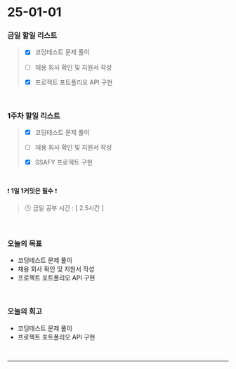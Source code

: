 # 25-01-01

### 금일 할일 리스트

> - [x] 코딩테스트 문제 풀이
>
> - [ ] 채용 회사 확인 및 지원서 작성
>
> - [x] 프로젝트 포트폴리오 API 구현

<br/>

### 1주차 할일 리스트

> - [x] 코딩테스트 문제 풀이
>
> - [ ] 채용 회사 확인 및 지원서 작성
>
> - [x] SSAFY 프로젝트 구현

<br/>

❗ **1일 1커밋은 필수** ❗

> 🕒 금일 공부 시간 : [ 2.5시간 ]

<br/>

### 오늘의 목표
- 코딩테스트 문제 풀이
- 채용 회사 확인 및 지원서 작성
- 프로젝트 포트폴리오 API 구현

<br>

### 오늘의 회고
- 코딩테스트 문제 풀이
- 프로젝트 포트폴리오 API 구현

<br/>

---
